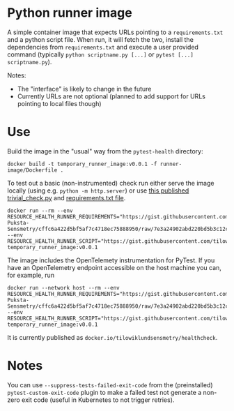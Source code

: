# Python runner image

A simple container image that expects URLs pointing to a `requirements.txt` and a python script file. 
When run, it will fetch the two, install the dependencies from `requirements.txt` and execute a user provided 
command (typically `python scriptname.py [...]` or `pytest [...] scriptname.py`).

Notes:
- The "interface" is likely to change in the future
- Currently URLs are not optional (planned to add support for URLs pointing to local files though)

# Use

Build the image in the "usual" way from the `pytest-health` directory:
```
docker build -t temporary_runner_image:v0.0.1 -f runner-image/Dockerfile .
```

To test out a basic (non-instrumented) check run either serve the image locally (using e.g. `python -m http.server`)
or use [this published trivial_check.py](https://gist.githubusercontent.com/tilowiklundSensmetry/74dea6500a5bd0b8bbce551249eb6786/raw/f7a614be2809576c4b4b0f3fcc1a1d34ac6af789/trivial_check.py) and [requirements.txt file](https://gist.githubusercontent.com/Jonas-Puksta-Sensmetry/cffc6a422d5bf5af7c4718ec75888950/raw/7e3a24902abd220bd5b3c12c7b3758185db5b13d/requirements.txt).

```
docker run --rm --env RESOURCE_HEALTH_RUNNER_REQUIREMENTS="https://gist.githubusercontent.com/Jonas-Puksta-Sensmetry/cffc6a422d5bf5af7c4718ec75888950/raw/7e3a24902abd220bd5b3c12c7b3758185db5b13d/requirements.txt" --env RESOURCE_HEALTH_RUNNER_SCRIPT="https://gist.githubusercontent.com/tilowiklundSensmetry/74dea6500a5bd0b8bbce551249eb6786/raw/f7a614be2809576c4b4b0f3fcc1a1d34ac6af789/trivial_check.py" temporary_runner_image:v0.0.1
```

The image includes the OpenTelemety instrumentation for PyTest. If you have an OpenTelemetry endpoint accessible on the host machine you can, for example, run
```
docker run --network host --rm --env RESOURCE_HEALTH_RUNNER_REQUIREMENTS="https://gist.githubusercontent.com/Jonas-Puksta-Sensmetry/cffc6a422d5bf5af7c4718ec75888950/raw/7e3a24902abd220bd5b3c12c7b3758185db5b13d/requirements.txt" --env RESOURCE_HEALTH_RUNNER_SCRIPT="https://gist.githubusercontent.com/tilowiklundSensmetry/74dea6500a5bd0b8bbce551249eb6786/raw/f7a614be2809576c4b4b0f3fcc1a1d34ac6af789/trivial_check.py" temporary_runner_image:v0.0.1
```

It is currently published as `docker.io/tilowiklundsensmetry/healthcheck`.

# Notes

You can use `--suppress-tests-failed-exit-code` from the (preinstalled) `pytest-custom-exit-code` plugin to 
make a failed test not generate a non-zero exit code (useful in Kubernetes to not trigger retries).
